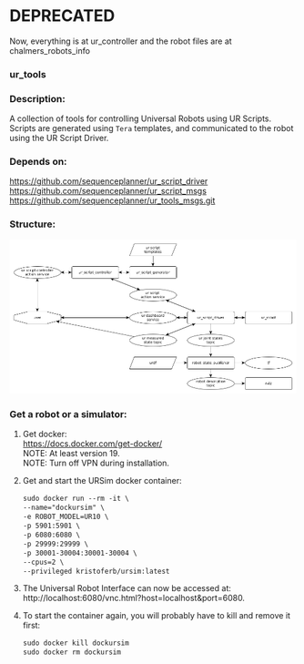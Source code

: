 # DEPRECATED

Now, everything is at ur_controller and the robot files are at chalmers_robots_info
### ur_tools
### Description:
A collection of tools for controlling Universal Robots using UR Scripts. Scripts are generated using `Tera` templates, and communicated to the robot using the UR Script Driver.

### Depends on:
https://github.com/sequenceplanner/ur_script_driver \
https://github.com/sequenceplanner/ur_script_msgs \
https://github.com/sequenceplanner/ur_tools_msgs.git

### Structure:
![This is an image](/images/structure.png)

### Get a robot or a simulator:

1. Get docker: \
   https://docs.docker.com/get-docker/ \
   NOTE: At least version 19.\
   NOTE: Turn off VPN during installation.
2. Get and start the URSim docker container:

   ```
   sudo docker run --rm -it \
   --name="dockursim" \
   -e ROBOT_MODEL=UR10 \
   -p 5901:5901 \
   -p 6080:6080 \
   -p 29999:29999 \
   -p 30001-30004:30001-30004 \
   --cpus=2 \
   --privileged kristoferb/ursim:latest
   ```
3. The Universal Robot Interface can now be accessed at: \
 http://localhost:6080/vnc.html?host=localhost&port=6080.
4. To start the container again, you will probably have to kill and remove it first:

   ```
   sudo docker kill dockursim
   sudo docker rm dockursim
   ```
